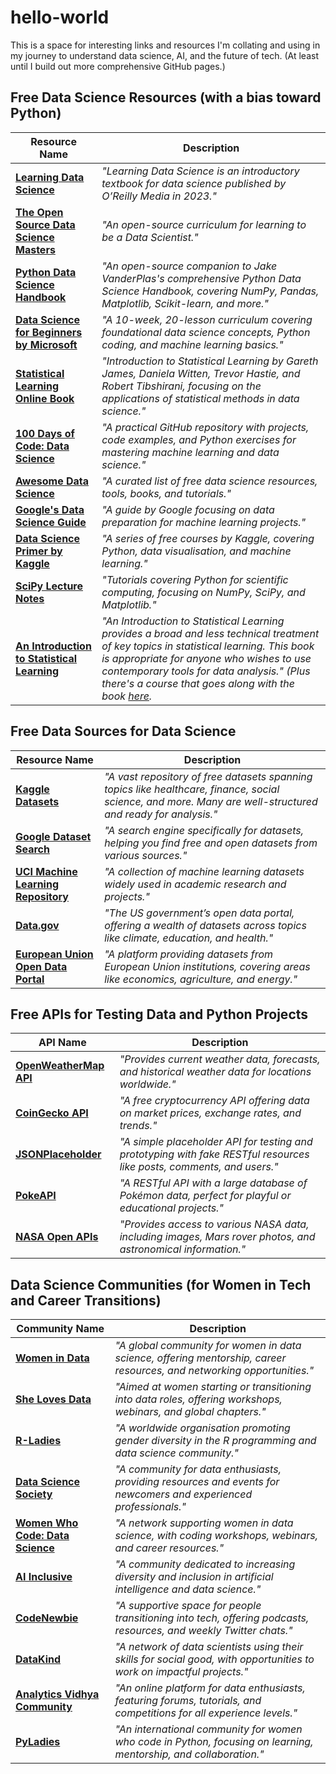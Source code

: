 # hello-world
This is a space for interesting links and resources I'm collating and using in my journey to understand data science, AI, and the future of tech. (At least until I build out more comprehensive GitHub pages.)

## **Free Data Science Resources (with a bias toward Python)**

| Resource Name | Description |
|---------------|-------------|
| [**Learning Data Science**](https://learningds.org/intro.html) | *"Learning Data Science is an introductory textbook for data science published by O’Reilly Media in 2023."* |
| [**The Open Source Data Science Masters**](http://datasciencemasters.org/) | *"An open-source curriculum for learning to be a Data Scientist."* |
| [**Python Data Science Handbook**](https://jakevdp.github.io/PythonDataScienceHandbook/) | *"An open-source companion to Jake VanderPlas's comprehensive Python Data Science Handbook, covering NumPy, Pandas, Matplotlib, Scikit-learn, and more."* |
| [**Data Science for Beginners by Microsoft**](https://microsoft.github.io/Data-Science-For-Beginners/) | *"A 10-week, 20-lesson curriculum covering foundational data science concepts, Python coding, and machine learning basics."* |
| [**Statistical Learning Online Book**](https://hastie.su.domains/ISLR2/ISLRv2_website.pdf) | *"Introduction to Statistical Learning by Gareth James, Daniela Witten, Trevor Hastie, and Robert Tibshirani, focusing on the applications of statistical methods in data science."* |
| [**100 Days of Code: Data Science**](https://github.com/avik-jain/100-Days-Of-ML-Code) | *"A practical GitHub repository with projects, code examples, and Python exercises for mastering machine learning and data science."* |
| [**Awesome Data Science**](https://github.com/academic/awesome-datascience) | *"A curated list of free data science resources, tools, books, and tutorials."* |
| [**Google's Data Science Guide**](https://developers.google.com/machine-learning/data-prep) | *"A guide by Google focusing on data preparation for machine learning projects."* |
| [**Data Science Primer by Kaggle**](https://www.kaggle.com/learn/overview) | *"A series of free courses by Kaggle, covering Python, data visualisation, and machine learning."* |
| [**SciPy Lecture Notes**](https://scipy-lectures.org/) | *"Tutorials covering Python for scientific computing, focusing on NumPy, SciPy, and Matplotlib."* |
| [**An Introduction to Statistical Learning**](https://scipy-lectures.org/](https://www.statlearning.com/)) | *"An Introduction to Statistical Learning provides a broad and less technical treatment of key topics in statistical learning. This book is appropriate for anyone who wishes to use contemporary tools for data analysis." (Plus there's a course that goes along with the book [here](https://www.edx.org/learn/python/stanford-university-statistical-learning-with-python).* |

## **Free Data Sources for Data Science**

| Resource Name | Description |
|---------------|-------------|
| [**Kaggle Datasets**](https://www.kaggle.com/datasets) | *"A vast repository of free datasets spanning topics like healthcare, finance, social science, and more. Many are well-structured and ready for analysis."* |
| [**Google Dataset Search**](https://datasetsearch.research.google.com/) | *"A search engine specifically for datasets, helping you find free and open datasets from various sources."* |
| [**UCI Machine Learning Repository**](https://archive.ics.uci.edu/ml/index.php) | *"A collection of machine learning datasets widely used in academic research and projects."* |
| [**Data.gov**](https://www.data.gov/) | *"The US government’s open data portal, offering a wealth of datasets across topics like climate, education, and health."* |
| [**European Union Open Data Portal**](https://data.europa.eu/euodp/en/home) | *"A platform providing datasets from European Union institutions, covering areas like economics, agriculture, and energy."* |

## **Free APIs for Testing Data and Python Projects**

| API Name | Description |
|----------|-------------|
| [**OpenWeatherMap API**](https://openweathermap.org/api) | *"Provides current weather data, forecasts, and historical weather data for locations worldwide."* |
| [**CoinGecko API**](https://www.coingecko.com/en/api) | *"A free cryptocurrency API offering data on market prices, exchange rates, and trends."* |
| [**JSONPlaceholder**](https://jsonplaceholder.typicode.com/) | *"A simple placeholder API for testing and prototyping with fake RESTful resources like posts, comments, and users."* |
| [**PokeAPI**](https://pokeapi.co/) | *"A RESTful API with a large database of Pokémon data, perfect for playful or educational projects."* |
| [**NASA Open APIs**](https://api.nasa.gov/) | *"Provides access to various NASA data, including images, Mars rover photos, and astronomical information."* |

## **Data Science Communities (for Women in Tech and Career Transitions)**

| Community Name | Description |
|----------------|-------------|
| [**Women in Data**](https://www.womenindata.org/) | *"A global community for women in data science, offering mentorship, career resources, and networking opportunities."* |
| [**She Loves Data**](https://www.shelovesdata.com/) | *"Aimed at women starting or transitioning into data roles, offering workshops, webinars, and global chapters."* |
| [**R-Ladies**](https://rladies.org/) | *"A worldwide organisation promoting gender diversity in the R programming and data science community."* |
| [**Data Science Society**](https://www.datasciencesociety.net/) | *"A community for data enthusiasts, providing resources and events for newcomers and experienced professionals."* |
| [**Women Who Code: Data Science**](https://www.womenwhocode.com/) | *"A network supporting women in data science, with coding workshops, webinars, and career resources."* |
| [**AI Inclusive**](https://www.ai-inclusive.org/) | *"A community dedicated to increasing diversity and inclusion in artificial intelligence and data science."* |
| [**CodeNewbie**](https://www.codenewbie.org/) | *"A supportive space for people transitioning into tech, offering podcasts, resources, and weekly Twitter chats."* |
| [**DataKind**](https://www.datakind.org/) | *"A network of data scientists using their skills for social good, with opportunities to work on impactful projects."* |
| [**Analytics Vidhya Community**](https://www.analyticsvidhya.com/) | *"An online platform for data enthusiasts, featuring forums, tutorials, and competitions for all experience levels."* |
| [**PyLadies**](https://www.pyladies.com/) | *"An international community for women who code in Python, focusing on learning, mentorship, and collaboration."* |
